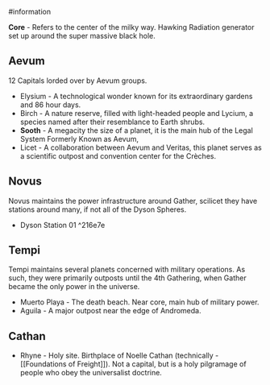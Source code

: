 #information 

**Core** - Refers to the center of the milky way. Hawking Radiation generator set up around the super massive black hole. 

## Aevum
12 Capitals lorded over by Aevum groups.
- Elysium - A technological wonder known for its extraordinary gardens and 86 hour days. 
- Birch -  A nature reserve, filled with light-headed people and Lycium, a species named after their resemblance to Earth shrubs.
- **Sooth** - A megacity the size of a planet, it is the main hub of the Legal System Formerly Known as Aevum, 
- Licet - A collaboration between Aevum and Veritas, this planet serves as a scientific outpost and convention center for the Crèches.

## Novus
Novus maintains the power infrastructure around Gather, scilicet they have stations around many, if not all of the Dyson Spheres.
- Dyson Station 01 ^216e7e

## Tempi
Tempi maintains several planets concerned with military operations. As such, they were primarily outposts until the 4th Gathering, when Gather became the only power in the universe.
- Muerto Playa - The death beach. Near core, main hub of military power.
- Aguila - A major outpost near the edge of Andromeda.

## Cathan
- Rhyne - Holy site. Birthplace of Noelle Cathan (technically - [[Foundations of Freight]]). Not a capital, but is a holy pilgramage of people who obey the universalist doctrine. 